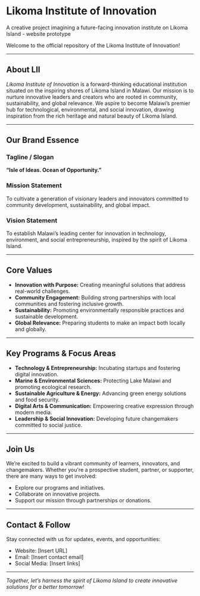 # Likoma Institute of Innovation
A creative project imagining a future-facing innovation institute on Likoma Island - website prototype

Welcome to the official repository of the Likoma Institute of Innovation!  

---

## About LII

*Likoma Institute of Innovation* is a forward-thinking educational institution situated on the inspiring shores of Likoma Island in Malawi. Our mission is to nurture innovative leaders and creators who are rooted in community, sustainability, and global relevance. We aspire to become Malawi’s premier hub for technological, environmental, and social innovation, drawing inspiration from the rich heritage and natural beauty of Likoma Island.

---

## Our Brand Essence

### Tagline / Slogan
**“Isle of Ideas. Ocean of Opportunity.”**

### Mission Statement
To cultivate a generation of visionary leaders and innovators committed to community development, sustainability, and global impact.

### Vision Statement
To establish Malawi’s leading center for innovation in technology, environment, and social entrepreneurship, inspired by the spirit of Likoma Island.

---

## Core Values

- **Innovation with Purpose:** Creating meaningful solutions that address real-world challenges.
- **Community Engagement:** Building strong partnerships with local communities and fostering inclusive growth.
- **Sustainability:** Promoting environmentally responsible practices and sustainable development.
- **Global Relevance:** Preparing students to make an impact both locally and globally.

---

## Key Programs & Focus Areas

- **Technology & Entrepreneurship:** Incubating startups and fostering digital innovation.
- **Marine & Environmental Sciences:** Protecting Lake Malawi and promoting ecological research.
- **Sustainable Agriculture & Energy:** Advancing green energy solutions and food security.
- **Digital Arts & Communication:** Empowering creative expression through modern media.
- **Leadership & Social Innovation:** Developing future changemakers committed to social justice.

---

## Join Us

We’re excited to build a vibrant community of learners, innovators, and changemakers. Whether you're a prospective student, partner, or supporter, there are many ways to get involved:

- Explore our programs and initiatives.
- Collaborate on innovative projects.
- Support our mission through partnerships or donations.

---

## Contact & Follow

Stay connected with us for updates, events, and opportunities:

- Website: [Insert URL]
- Email: [Insert contact email]
- Social Media: [Insert links]

---

*Together, let’s harness the spirit of Likoma Island to create innovative solutions for a better tomorrow!*
